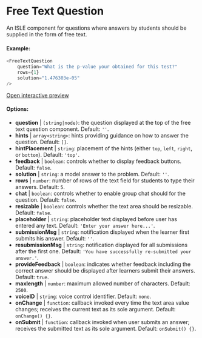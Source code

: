 # Free Text Question

An ISLE component for questions where answers by students should be supplied in the form of free text.

#### Example:

``` js
<FreeTextQuestion 
    question="What is the p-value your obtained for this test?" 
    rows={1} 
    solution="1.476303e-05" 
/>
``` 

[Open interactive preview](https://isle.heinz.cmu.edu/components/free-text-question/)

#### Options:

* __question__ | `(string|node)`: the question displayed at the top of the free text question component. Default: `''`.
* __hints__ | `array<string>`: hints providing guidance on how to answer the question. Default: `[]`.
* __hintPlacement__ | `string`: placement of the hints (either `top`, `left`, `right`, or `bottom`). Default: `'top'`.
* __feedback__ | `boolean`: controls whether to display feedback buttons. Default: `false`.
* __solution__ | `string`: a model answer to the problem. Default: `''`.
* __rows__ | `number`: number of rows of the text field for students to type their answers. Default: `5`.
* __chat__ | `boolean`: controls whether to enable group chat should for the question. Default: `false`.
* __resizable__ | `boolean`: controls whether the text area should be resizable. Default: `false`.
* __placeholder__ | `string`: placeholder text displayed before user has entered any text. Default: `'Enter your answer here...'`.
* __submissionMsg__ | `string`: notification displayed when the learner first submits his answer. Default: `''`.
* __resubmissionMsg__ | `string`: notification displayed for all submissions after the first one. Default: `'You have successfully re-submitted your answer.'`.
* __provideFeedback__ | `boolean`: indicates whether feedback including the correct answer should be displayed after learners submit their answers. Default: `true`.
* __maxlength__ | `number`: maximum allowed number of characters. Default: `2500`.
* __voiceID__ | `string`: voice control identifier. Default: `none`.
* __onChange__ | `function`: callback invoked every time the text area value changes; receives the current text as its sole argument. Default: `onChange() {}`.
* __onSubmit__ | `function`: callback invoked when user submits an answer; receives the submitted text as its sole argument. Default: `onSubmit() {}`.
